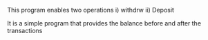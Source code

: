 This program enables two operations
i) withdrw
ii) Deposit

It is a simple program that provides the  balance before and after the transactions
